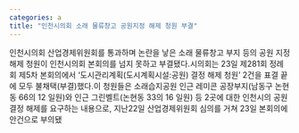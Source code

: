 ```yaml
---
categories: a
title: "인천시의회 소래 물류창고 공원지정 해제 청원 부결"
---
```

인천시의회 산업경제위원회를 통과하며 논란을 낳은 소래 물류창고 부지 등의 공원 지정 해제 청원이 인천시의회 본회의를 넘지 못하고 부결됐다.시의회는 23일 제281회 정례회 제5차 본회의에서 ‘도시관리계획(도시계획시설:공원) 결정 해제 청원’ 2건을 표결 끝에 모두 불채택(부결)했다.이 청원들은 소래습지공원 인근 레미콘 공장부지(남동구 논현동 66의 12 일원)와 인근 그린벨트(논현동 33의 16 일원) 등 2곳에 대한 인천시의 공원 결정 해제를 요구하는 내용으로, 지난22일 산업경제위원회 심의를 거쳐 23일 본회의에 안건으로 부의됐